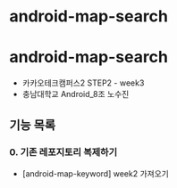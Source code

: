 
# android-map-search

# android-map-search
- 카카오테크캠퍼스2 STEP2 - week3
- 충남대학교 Android_8조 노수진


## 기능 목록
### 0. 기존 레포지토리 복제하기
- [android-map-keyword] week2 가져오기
